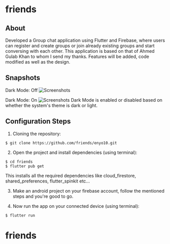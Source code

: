 # friends
## About
Developed a Group chat application using Flutter and Firebase, where users can register and create groups or join already existing groups and start conversing with each other.
This application is based on that of Ahmed Gulab Khan to whom I send my thanks. Features will be added, code modified as well as the design.

## Snapshots

Dark Mode: Off
![Screenshots](/snapshots/5.png)

Dark Mode: On
![Screenshots](/snapshots/10.png)
Dark Mode is enabled or disabled based on whether the system's theme is dark or light.

## Configuration Steps
1. Cloning the repository:

```
$ git clone https://github.com/friends/enyo10.git
```

2. Open the project and install dependencies (using terminal):

```
$ cd friends
$ flutter pub get
```
This installs all the required dependencies like cloud_firestore, shared_preferences, flutter_spinkit etc...

3. Make an android project on your firebase account, follow the mentioned steps and you're good to go.

4. Now run the app on your connected device (using terminal):

`$ flutter run`
# friends
